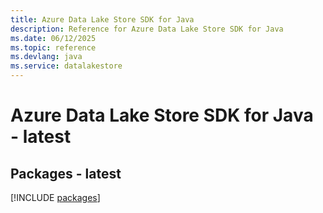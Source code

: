 ```yaml
---
title: Azure Data Lake Store SDK for Java
description: Reference for Azure Data Lake Store SDK for Java
ms.date: 06/12/2025
ms.topic: reference
ms.devlang: java
ms.service: datalakestore
---
```

# Azure Data Lake Store SDK for Java - latest
## Packages - latest
[!INCLUDE [packages](data-lake-store-index.md)]